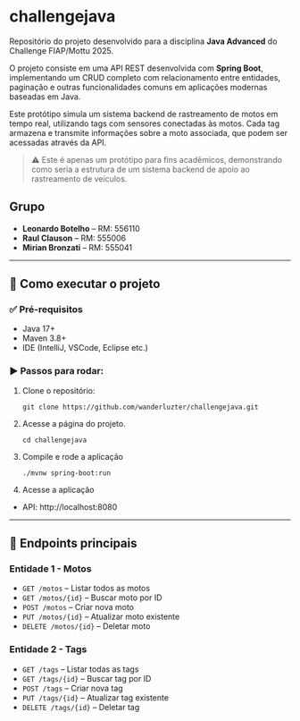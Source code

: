 # challengejava

Repositório do projeto desenvolvido para a disciplina **Java Advanced** do Challenge FIAP/Mottu 2025.

O projeto consiste em uma API REST desenvolvida com **Spring Boot**, implementando um CRUD completo com relacionamento entre entidades, paginação e outras funcionalidades comuns em aplicações modernas baseadas em Java.

Este protótipo simula um sistema backend de rastreamento de motos em tempo real, utilizando tags com sensores conectadas às motos. Cada tag armazena e transmite informações sobre a moto associada, que podem ser acessadas através da API.

> ⚠️ Este é apenas um protótipo para fins acadêmicos, demonstrando como seria a estrutura de um sistema backend de apoio ao rastreamento de veículos.

## Grupo

- **Leonardo Botelho** – RM: 556110  
- **Raul Clauson** – RM: 555006  
- **Mirian Bronzati** – RM: 555041


---

## 🚀 Como executar o projeto

### ✅ Pré-requisitos

- Java 17+
- Maven 3.8+
- IDE (IntelliJ, VSCode, Eclipse etc.)

### ▶️ Passos para rodar:

1. Clone o repositório:
   ```
   git clone https://github.com/wanderluzter/challengejava.git

2. Acesse a página do projeto.
   ```
   cd challengejava
3. Compile e rode a aplicação
   ```
   ./mvnw spring-boot:run
4. Acesse a aplicação
- API: http://localhost:8080

---

## 📌 Endpoints principais

### Entidade 1 - Motos
- `GET /motos` – Listar todos as motos
- `GET /motos/{id}` – Buscar moto por ID
- `POST /motos` – Criar nova moto
- `PUT /motos/{id}` – Atualizar moto existente
- `DELETE /motos/{id}` – Deletar moto

### Entidade 2 - Tags
- `GET /tags` – Listar todas as tags
- `GET /tags/{id}` – Buscar tag por ID
- `POST /tags` – Criar nova tag
- `PUT /tags/{id}` – Atualizar tag existente
- `DELETE /tags/{id}` – Deletar tag
